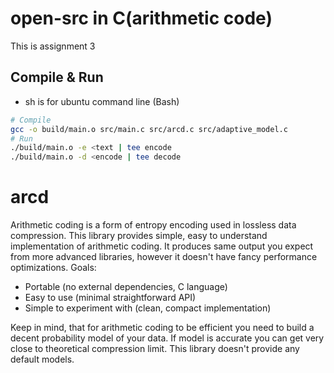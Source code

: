 # open-src in C(arithmetic code)

This is assignment 3

## Compile & Run

* sh is for ubuntu command line (Bash)
```sh
# Compile
gcc -o build/main.o src/main.c src/arcd.c src/adaptive_model.c
# Run
./build/main.o -e <text | tee encode
./build/main.o -d <encode | tee decode
```

# arcd

Arithmetic coding is a form of entropy encoding used in lossless data
compression. This library provides simple, easy to understand implementation of
arithmetic coding. It produces same output you expect from more advanced
libraries, however it doesn't have fancy performance optimizations.
Goals:
* Portable (no external dependencies, C language)
* Easy to use (minimal straightforward API)
* Simple to experiment with (clean, compact implementation)

Keep in mind, that for arithmetic coding to be efficient you need to build a
decent probability model of your data. If model is accurate you can get very
close to theoretical compression limit. This library doesn't provide any default
models.
